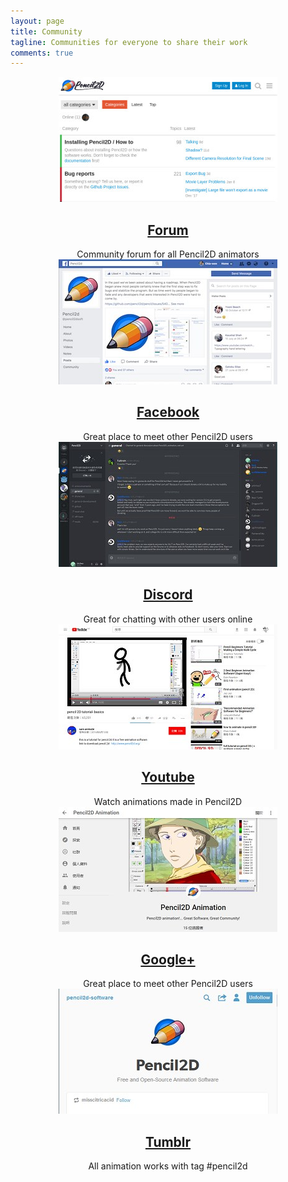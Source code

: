 ```yaml
---
layout: page
title: Community
tagline: Communities for everyone to share their work
comments: true
---
```


<div class="tiles" style="text-align:center">
  <div class="community-tile">
    <a href="https://discuss.pencil2d.org/" target="_blank"><img src="/images/community-forum.jpg"></a>
    <a href="https://discuss.pencil2d.org/" target="_blank"><h2 class="post-title">Forum</h2></a>
    Community forum for all Pencil2D animators
  </div>

  <div class="community-tile">
    <a href="https://www.facebook.com/groups/709024775972087/" target="_blank"><img src="/images/community-facebook.jpg"></a>
    <a href="https://www.facebook.com/groups/709024775972087/" target="_blank"><h2 class="post-title">Facebook</h2></a>
    Great place to meet other Pencil2D users
  </div>

  <div class="community-tile">
    <a href="https://discord.gg/8FxdV2g" target="_blank"><img src="/images/community-discord.jpg"></a>
    <a href="https://discord.gg/8FxdV2g" target="_blank"><h2 class="post-title">Discord</h2></a>
    Great for chatting with other users online
  </div>

  <div class="community-tile">
  <a href="https://www.youtube.com/results?sp=CAJQFA%253D%253D&search_query=Pencil2D" target="_blank"><img src="/images/community-youtube.jpg"></a>
    <a href="https://www.youtube.com/results?sp=CAJQFA%253D%253D&search_query=Pencil2D" target="_blank"><h2 class="post-title">Youtube</h2></a>
    Watch animations made in Pencil2D
  </div>

  <div class="community-tile">
    <a href="https://plus.google.com/communities/101311036131376070915" target="_blank"><img src="/images/community-googleplus.jpg"></a>
    <a href="https://plus.google.com/communities/101311036131376070915" target="_blank"><h2 class="post-title">Google+</h2></a>
    Great place to meet other Pencil2D users
  </div>

  <div class="community-tile">
    <a href="https://www.tumblr.com/tagged/pencil2d" target="_blank"><img src="/images/community-tumblr.jpg"></a>
    <a href="https://www.tumblr.com/tagged/pencil2d" target="_blank"><h2 class="post-title">Tumblr</h2></a>
    All animation works with tag #pencil2d
  </div>

</div>
<div style="clear:both"></div>
